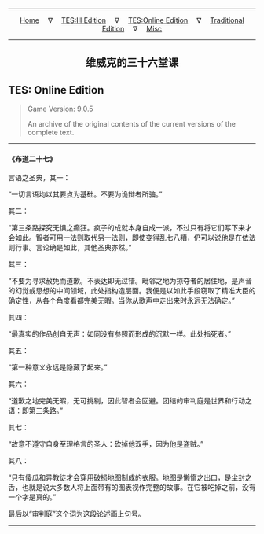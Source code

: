 
---

<!-- Jekyll Page Links -->

<center>
<a href="../../../../index.html">Home</a>
&emsp;&nabla;&emsp;
<a href="../../../index-tes3.html">TES:III Edition</a>
&emsp;&nabla;&emsp;
<a href="../../../index-teso.html">TES:Online Edition</a>
&emsp;&nabla;&emsp;
<a href="../../../index-traditional.html">Traditional Edition</a>
&emsp;&nabla;&emsp;
<a href="../../../index-misc.html">Misc</a>
</center>

<!-- Markdown Body Below: -->

---

<center>
<h2><span style="font-family:Georgia">维威克的三十六堂课</span></h2>
</center>

## TES: Online Edition

> Game Version: 9.0.5
>
> An archive of the original contents of the current versions of the complete text.

---

#### 《布道二十七》

言语之圣典，其一：

“一切言语均以其要点为基础。不要为诡辩者所骗。”

其二：

“第三条路探究无惧之癫狂。疯子的成就本身自成一派，不过只有将它们写下来才会如此。智者可用一法则取代另一法则，即使变得乱七八糟，仍可以说他是在依法则行事。言论确是如此，其他圣典亦然。”

其三：

“不要为寻求赦免而道歉。不表达即无过错。毗邻之地为掠夺者的居住地，是声音的幻觉或思想的中间领域，此处指构造层面。我便是以如此手段窃取了精准大臣的确定性，从各个角度看都完美无暇。当你从歌声中走出来时永远无法确定。”

其四：

“最真实的作品创自无声：如同没有参照而形成的沉默一样。此处指死者。”

其五：

“第一种意义永远是隐藏了起来。”

其六：

“道歉之地完美无暇，无可挑剔，因此智者会回避。团结的审判庭是世界和行动之语：即第三条路。”

其七：

“故意不遵守自身至理格言的圣人：砍掉他双手，因为他是盗贼。”

其八：

“只有傻瓜和异教徒才会穿用破损地图制成的衣服。地图是懒惰之出口，是尘封之舌，也就是说大多数人将上面带有的图表视作完整的故事。在它被吃掉之前，没有一个字是真的。”

最后以“审判庭”这个词为这段论述画上句号。

---
